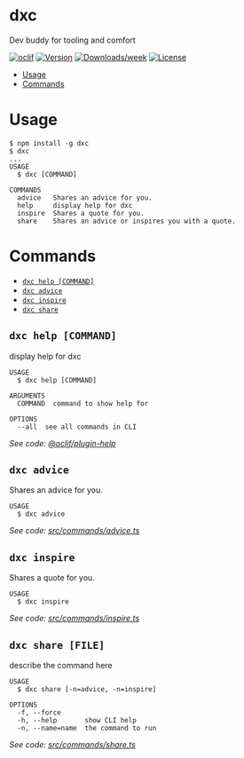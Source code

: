 dxc
===

Dev buddy for tooling and comfort

[![oclif](https://img.shields.io/badge/cli-oclif-brightgreen.svg)](https://oclif.io)
[![Version](https://img.shields.io/npm/v/dxc.svg)](https://npmjs.org/package/dxc)
[![Downloads/week](https://img.shields.io/npm/dw/dxc.svg)](https://npmjs.org/package/dxc)
[![License](https://img.shields.io/npm/l/dxc.svg)](https://github.com/dxc04/dxc/blob/master/package.json)

<!-- toc -->
* [Usage](#usage)
* [Commands](#commands)
<!-- tocstop -->
# Usage
<!-- usage -->
```sh-session
$ npm install -g dxc
$ dxc
...
USAGE
  $ dxc [COMMAND]

COMMANDS
  advice   Shares an advice for you.
  help     display help for dxc
  inspire  Shares a quote for you.
  share    Shares an advice or inspires you with a quote.
```
<!-- usagestop -->
# Commands
<!-- commands -->
* [`dxc help [COMMAND]`](#dxc-help-command)
* [`dxc advice`](#dxc-advice)
* [`dxc inspire`](#dxc-inspire)
* [`dxc share`](#dxc-share)

## `dxc help [COMMAND]`

display help for dxc

```
USAGE
  $ dxc help [COMMAND]

ARGUMENTS
  COMMAND  command to show help for

OPTIONS
  --all  see all commands in CLI
```

_See code: [@oclif/plugin-help](https://github.com/oclif/plugin-help/blob/v3.1.0/src/commands/help.ts)_

## `dxc advice`

Shares an advice for you.

```
USAGE
  $ dxc advice
```

_See code: [src/commands/advice.ts](https://github.com/dxc04/dxc/blob/v0.0.0/src/commands/advice.ts)_

## `dxc inspire`

Shares a quote for you.

```
USAGE
  $ dxc inspire
```

_See code: [src/commands/inspire.ts](https://github.com/dxc04/dxc/blob/v0.0.0/src/commands/inspire.ts)_

## `dxc share [FILE]`

describe the command here

```
USAGE
  $ dxc share [-n=advice, -n=inspire]

OPTIONS
  -f, --force
  -h, --help       show CLI help
  -n, --name=name  the command to run
```

_See code: [src/commands/share.ts](https://github.com/dxc04/dxc/blob/v0.0.0/src/commands/share.ts)_
<!-- commandsstop -->
